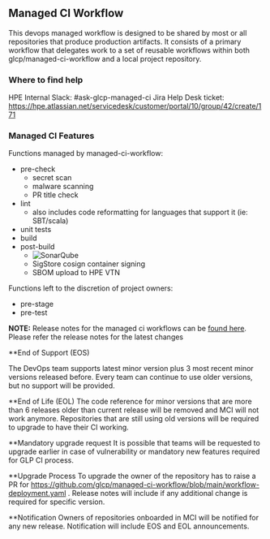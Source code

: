 ## Managed CI Workflow

This devops managed workflow is designed to be shared by most or all repositories that produce production artifacts.   It consists of a primary workflow that delegates work to a set of reusable workflows within both glcp/managed-ci-workflow and a local project repository.

### Where to find help
HPE Internal Slack: #ask-glcp-managed-ci 
Jira Help Desk ticket: https://hpe.atlassian.net/servicedesk/customer/portal/10/group/42/create/171


### Managed CI Features
Functions managed by managed-ci-workflow:
*  pre-check
    * secret scan
    * malware scanning
    * PR title check
*  lint
    * also includes code reformatting for languages that support it (ie: SBT/scala)
*  unit tests
*  build
*  post-build
    * ![SonarQube](https://github.com/glcp/devx-sonarqube/tree/main) 
    * SigStore cosign container signing
    * SBOM upload to HPE VTN
 
Functions left to the discretion of project owners:
* pre-stage
* pre-test

**NOTE:** Release notes for the managed ci workflows can be [found here](https://hpe.atlassian.net/l/cp/HHHM0mxj). Please refer the release notes for the latest changes

 
**End of Support (EOS)

The DevOps team supports latest minor version plus 3 most recent minor versions released before.
Every team can continue to use older versions, but no support will be provided.

**End of Life (EOL)
The code reference for minor versions that are more than 6 releases older than current release will be removed and MCI will not work anymore.
Repositories that are still using old versions will be required to upgrade to have their CI working.
 
**Mandatory upgrade request
It is possible that teams will be requested to upgrade earlier in case of vulnerability or mandatory new features required for GLP CI process.
 
**Upgrade Process
To upgrade the owner of the repository has to raise a PR for https://github.com/glcp/managed-ci-workflow/blob/main/workflow-deployment.yaml .
Release notes will include if any additional change is required for specific version.
 
**Notification
Owners of repositories onboarded in MCI will be notified for any new release.
Notification will include EOS and EOL announcements.
